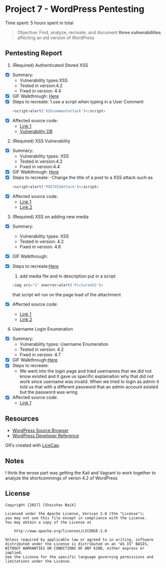# Project 7 - WordPress Pentesting

Time spent: 5 hours spent in total

> Objective: Find, analyze, recreate, and document **three vulnerabilities** affecting an old version of WordPress

## Pentesting Report

1. (Required) Authenticated Stored XSS
  - [X] Summary: 
    - Vulnerability types:XSS
    - Tested in version:4.2
    - Fixed in version: 4.4
  - [X] GIF Walkthrough: [Here](WPExploit1.gif)
  - [X] Steps to recreate: 
      1.use a script when typing in a User Comment
    ```javascript
    <script>alert('XSScommentattack')</script>
    ```
  - [X] Affected source code:
    - [Link 1](https://core.trac.wordpress.org/browser/tags/version/src/source_file.php)
    - [Vulnerability DB](https://wpvulndb.com/vulnerabilities/8358)
2. (Required) XSS Vulnerability
  - [X] Summary: 
    - Vulnerability types: XSS
    - Tested in version:4.2
    - Fixed in version:4.4
  - [X] GIF Walkthrough: [Here](WPExploit2.gif)
  - [X] Steps to recreate:
    -Change the title of a post to a XSS attack such as
    ```javascript
    <script>alert('POSTXSSAttack')</script>
    ```
  - [X] Affected source code:
    - [Link 1](https://core.trac.wordpress.org/browser/tags/version/src/source_file.php)
    - [Link 2](http://wpdistillery.local/)
3. (Required) XSS on adding new media
  - [X] Summary: 
    - Vulnerability types: XSS
    - Tested in version: 4.2
    - Fixed in version: 4.6
  - [X] GIF Walkthrough: 
  - [X] Steps to recreate:[Here](WPExploit3.gif)
     1. add media file and in description put in a script
     ```javascript
     <img src="1" onerror=alert('PictureXSS')>
     ```
     that script wil run on the page load of the attachment
     
  - [X] Affected source code:
    - [Link 1](https://core.trac.wordpress.org/browser/tags/version/src/source_file.php)
    - [Link 2](http://wpdistillery.local/?attachment_id=11)
4. Username Login Enumeration
  - [X] Summary: 
    - Vulnerability types: Username Enumeration
    - Tested in version: 4.2
    - Fixed in version: 4.7
  - [X] GIF Walkthrough:[Here](UserNameEnumeration.gif)
  - [X] Steps to recreate: 
    - We went into the login page and tried usernames that we did not know existed and it gave us specific explaination why that did not       work since username was invalid. When we tried to login as admin it told us that with a different password that an admin account existed but the password was wring 
  - [X] Affected source code:
    - [Link 1](https://core.trac.wordpress.org/browser/tags/version/src/source_file.php)

## Resources

- [WordPress Source Browser](https://core.trac.wordpress.org/browser/)
- [WordPress Developer Reference](https://developer.wordpress.org/reference/)

GIFs created with [LiceCap](http://www.cockos.com/licecap/).

## Notes

I think the wrose part was getting the Kali and Vagrant to work together to analyze the shortcommings of verion 4.2 of WordPress

## License

    Copyright [2017] [Shaishav Naik]

    Licensed under the Apache License, Version 2.0 (the "License");
    you may not use this file except in compliance with the License.
    You may obtain a copy of the License at

        http://www.apache.org/licenses/LICENSE-2.0

    Unless required by applicable law or agreed to in writing, software
    distributed under the License is distributed on an "AS IS" BASIS,
    WITHOUT WARRANTIES OR CONDITIONS OF ANY KIND, either express or implied.
    See the License for the specific language governing permissions and
    limitations under the License.

